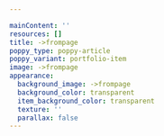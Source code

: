 ```yaml
---

mainContent: ''
resources: []
title: ->frompage
poppy_type: poppy-article
poppy_variant: portfolio-item
image: ->frompage
appearance:
  background_image: ->frompage
  background_color: transparent
  item_background_color: transparent
  texture: ''
  parallax: false
---
```

